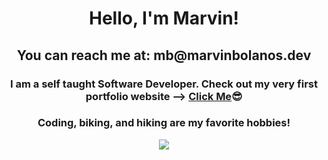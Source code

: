 <h1 align="center">Hello, I'm Marvin!</h1>
<h2 align="center">You can reach me at: mb@marvinbolanos.dev
</h2>

<h3 align="center">I am a self taught Software Developer. Check out my very first portfolio website --> <a target="_blank" href="https://marvinbolanos.dev/">Click Me</a>😎
</h3>

<h3 align="center">Coding, biking, and hiking are my favorite hobbies!</h3>
<p align="center">
   <img src="https://media.giphy.com/media/LmNwrBhejkK9EFP504/giphy.gif"  />
</p>


<br/>

